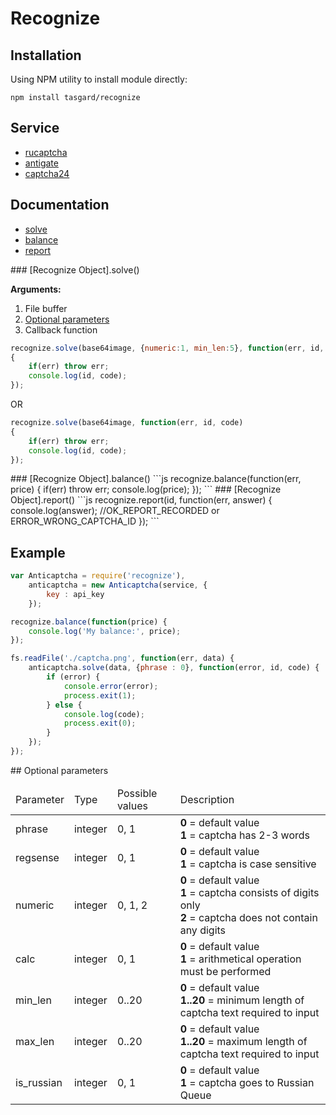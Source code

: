 # Recognize

## Installation
Using NPM utility to install module directly:
```npm
npm install tasgard/recognize
```

## Service
* [rucaptcha](https://rucaptcha.com)
* [antigate](https://anti-captcha.com)
* [captcha24](http://captcha24.com)

## Documentation
* [solve](#solve) 
* [balance](#balance)
* [report](#report)

<a name="solve" />
### [Recognize Object].solve()

__Arguments:__

1. File buffer
2. [Optional parameters](#optional)
3. Callback function

```js
recognize.solve(base64image, {numeric:1, min_len:5}, function(err, id, code)
{
	if(err) throw err;
	console.log(id, code);
});
```
OR
```js
recognize.solve(base64image, function(err, id, code)
{
	if(err) throw err;
	console.log(id, code);
});
```
<a name="balance" />
### [Recognize Object].balance()
```js
recognize.balance(function(err, price)
{
    if(err) throw err;
    console.log(price);
});
```
<a name="report" />
### [Recognize Object].report()
```js
recognize.report(id, function(err, answer)
{
   console.log(answer);  //OK_REPORT_RECORDED or ERROR_WRONG_CAPTCHA_ID
});
```

## Example
```js
var Anticaptcha = require('recognize'),
	anticaptcha = new Anticaptcha(service, {
		key : api_key
	});

recognize.balance(function(price) {
    console.log('My balance:', price);
});

fs.readFile('./captcha.png', function(err, data) {
	anticaptcha.solve(data, {phrase : 0}, function(error, id, code) {		
		if (error) {
			console.error(error);
			process.exit(1);
		} else {
			console.log(code);
			process.exit(0);
		}
	});
});
```

<a name="optional" />
## Optional parameters
<table class="table" width="100%">
    <thead>
        <tr>
            <td>Parameter</td>
            <td>Type</td>
            <td>Possible values</td>
            <td>Description</td>
        </tr>
    </thead>
    <tbody>
        <tr>
            <td>phrase</td>
            <td>integer</td>
            <td>0, 1</td>
            <td>
                <div><b>0</b> = default value</div>
                <div><b>1</b> = captcha has 2-3 words</div>
            </td>
        </tr>
        <tr>
            <td>regsense</td>
            <td>integer</td>
            <td>0, 1</td>
            <td>
                <div><b>0</b> = default value</div>
                <div><b>1</b> = captcha is case sensitive</div>
            </td>
        </tr>
        <tr>
            <td>numeric</td>
            <td>integer</td>
            <td>0, 1, 2</td>
            <td>
                <div><b>0</b> = default value</div>
                <div><b>1</b> = captcha consists of digits only</div>
                <div><b>2</b> = captcha does not contain any digits</div>
            </td>
        </tr>
        <tr>
            <td>calc</td>
            <td>integer</td>
            <td>0, 1</td>
            <td>
                <div><b>0</b> = default value</div>
                <div><b>1</b> = arithmetical operation must be performed</div>
            </td>
        </tr>
        <tr>
            <td>min_len</td>
            <td>integer</td>
            <td>0..20</td>
            <td>
                <div><b>0</b> = default value</div>
                <div><b>1..20</b> = minimum length of captcha text required to input</div>
            </td>
        </tr>
        <tr>
            <td>max_len</td>
            <td>integer</td>
            <td>0..20</td>
            <td>
                <div><b>0</b> = default value</div>
                <div><b>1..20</b> = maximum length of captcha text required to input</div>
            </td>
        </tr>
        <tr>
            <td>is_russian</td>
            <td>integer</td>
            <td>0, 1</td>
            <td>
                <div><b>0</b> = default value</div>
                <div><b>1</b> = captcha goes to Russian Queue</div>
            </td>
        </tr>
    </tbody><tbody>
</tbody></table>
